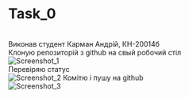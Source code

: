 # Task_0
<br> Виконав студент Карман Андрій, КН-20014б
<br> Клоную репозиторій з github на свый робочий стіл
<br> ![Screenshot_1](https://user-images.githubusercontent.com/85648525/122778951-1dc0fd80-d2b6-11eb-98c2-6523646aebca.png)
<br> Перевіряю статус 
<br> ![Screenshot_2](https://user-images.githubusercontent.com/85648525/122779287-6678b680-d2b6-11eb-8f2e-b95c43881032.png)
Комітю і пушу на github
<br> ![Screenshot_3](https://user-images.githubusercontent.com/85648525/122779328-6ed0f180-d2b6-11eb-9436-6ca625d38d36.png)

